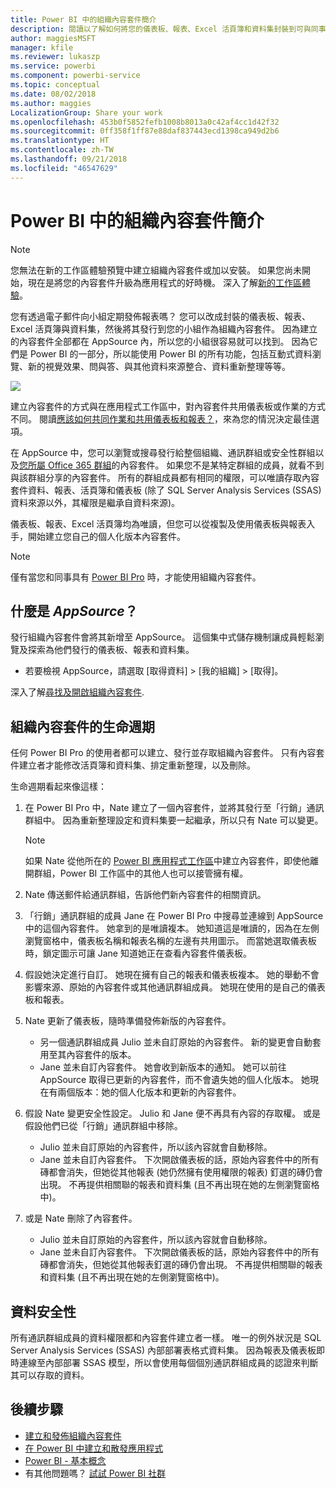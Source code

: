 ```yaml
---
title: Power BI 中的組織內容套件簡介
description: 閱讀以了解如何將您的儀表板、報表、Excel 活頁簿和資料集封裝到可與同事共用的組織內容套件中。
author: maggiesMSFT
manager: kfile
ms.reviewer: lukaszp
ms.service: powerbi
ms.component: powerbi-service
ms.topic: conceptual
ms.date: 08/02/2018
ms.author: maggies
LocalizationGroup: Share your work
ms.openlocfilehash: 453b0f5852fefb1008b8013a0c42af4cc1d42f32
ms.sourcegitcommit: 0ff358f1ff87e88daf837443ecd1398ca949d2b6
ms.translationtype: HT
ms.contentlocale: zh-TW
ms.lasthandoff: 09/21/2018
ms.locfileid: "46547629"
---
```

# <a name="intro-to-organizational-content-packs-in-power-bi"></a>Power BI 中的組織內容套件簡介
> [!NOTE]
> 您無法在新的工作區體驗預覽中建立組織內容套件或加以安裝。 如果您尚未開始，現在是將您的內容套件升級為應用程式的好時機。 深入了解[新的工作區體驗](service-create-the-new-workspaces.md)。
> 

您有透過電子郵件向小組定期發佈報表嗎？ 您可以改成封裝的儀表板、報表、Excel 活頁簿與資料集，然後將其發行到您的小組作為組織內容套件。 因為建立的內容套件全部都在 AppSource 內，所以您的小組很容易就可以找到。 因為它們是 Power BI 的一部分，所以能使用 Power BI 的所有功能，包括互動式資料瀏覽、新的視覺效果、問與答、與其他資料來源整合、資料重新整理等等。

![](media/service-organizational-content-pack-introduction/power-bi-org-content-packs.png)

建立內容套件的方式與在應用程式工作區中，對內容套件共用儀表板或作業的方式不同。 閱讀[應該如何共同作業和共用儀表板和報表？](service-how-to-collaborate-distribute-dashboards-reports.md)，來為您的情況決定最佳選項。 

在 AppSource 中，您可以瀏覽或搜尋發行給整個組織、通訊群組或安全性群組以及[您所屬 Office 365 群組](https://support.office.com/article/Create-a-group-in-Office-365-7124dc4c-1de9-40d4-b096-e8add19209e9)的內容套件。 如果您不是某特定群組的成員，就看不到與該群組分享的內容套件。 所有的群組成員都有相同的權限，可以唯讀存取內容套件資料、報表、活頁簿和儀表板 (除了 SQL Server Analysis Services (SSAS) 資料來源以外，其權限是繼承自資料來源)。

儀表板、報表、Excel 活頁簿均為唯讀，但您可以從複製及使用儀表板與報表入手，開始建立您自己的個人化版本內容套件。

> [!NOTE]
> 僅有當您和同事具有 [Power BI Pro](service-free-vs-pro.md) 時，才能使用組織內容套件。
> 
> 

## <a name="what-is-appsource"></a>什麼是 *AppSource*？
發行組織內容套件會將其新增至 AppSource。  這個集中式儲存機制讓成員輕鬆瀏覽及探索為他們發行的儀表板、報表和資料集。  

* 若要檢視 AppSource，請選取 [取得資料] > [我的組織] > [取得]。

深入了解[尋找及開啟組織內容套件](consumer/end-user-content-pack.md).

## <a name="the-life-cycle-of-an-organizational-content-pack"></a>組織內容套件的生命週期
任何 Power BI Pro 的使用者都可以建立、發行並存取組織內容套件。 只有內容套件建立者才能修改活頁簿和資料集、排定重新整理，以及刪除。

生命週期看起來像這樣：

1. 在 Power BI Pro 中，Nate 建立了一個內容套件，並將其發行至「行銷」通訊群組中。 因為重新整理設定和資料集要一起繼承，所以只有 Nate 可以變更。
   
   > [!NOTE]
   > 如果 Nate 從他所在的 [Power BI 應用程式工作區](consumer/end-user-create-apps.md)中建立內容套件，即使他離開群組，Power BI 工作區中的其他人也可以接管擁有權。
   > 
   > 
2. Nate 傳送郵件給通訊群組，告訴他們新內容套件的相關資訊。
3. 「行銷」通訊群組的成員 Jane 在 Power BI Pro 中搜尋並連線到 AppSource 中的這個內容套件。 她拿到的是唯讀複本。  她知道這是唯讀的，因為在左側瀏覽窗格中，儀表板名稱和報表名稱的左邊有共用圖示。 而當她選取儀表板時，鎖定圖示可讓 Jane 知道她正在查看內容套件儀表板。 
4. 假設她決定進行自訂。 她現在擁有自己的報表和儀表板複本。 她的舉動不會影響來源、原始的內容套件或其他通訊群組成員。 她現在使用的是自己的儀表板和報表。
5. Nate 更新了儀表板，隨時準備發佈新版的內容套件。
   
   * 另一個通訊群組成員 Julio 並未自訂原始的內容套件。 新的變更會自動套用至其內容套件的版本。  
   * Jane 並未自訂內容套件。 她會收到新版本的通知。  她可以前往 AppSource 取得已更新的內容套件，而不會遺失她的個人化版本。 她現在有兩個版本：她的個人化版本和更新的內容套件。
6. 假設 Nate 變更安全性設定。 Julio 和 Jane 便不再具有內容的存取權。 或是假設他們已從「行銷」通訊群組中移除。
   
   * Julio 並未自訂原始的內容套件，所以該內容就會自動移除。 
   * Jane 並未自訂內容套件。 下次開啟儀表板的話，原始內容套件中的所有磚都會消失，但她從其他報表 (她仍然擁有使用權限的報表) 釘選的磚仍會出現。 不再提供相關聯的報表和資料集 (且不再出現在她的左側瀏覽窗格中)。
7. 或是 Nate 刪除了內容套件。
   
   * Julio 並未自訂原始的內容套件，所以該內容就會自動移除。 
   * Jane 並未自訂內容套件。 下次開啟儀表板的話，原始內容套件中的所有磚都會消失，但她從其他報表釘選的磚仍會出現。 不再提供相關聯的報表和資料集 (且不再出現在她的左側瀏覽窗格中)。

## <a name="data-security"></a>資料安全性
所有通訊群組成員的資料權限都和內容套件建立者一樣。 唯一的例外狀況是 SQL Server Analysis Services (SSAS) 內部部署表格式資料集。 因為報表及儀表板即時連線至內部部署 SSAS 模型，所以會使用每個個別通訊群組成員的認證來判斷其可以存取的資料。

## <a name="next-steps"></a>後續步驟
* [建立和發佈組織內容套件](service-organizational-content-pack-create-and-publish.md)
* [在 Power BI 中建立和散發應用程式](consumer/end-user-create-apps.md) 
* [Power BI - 基本概念](consumer/end-user-basic-concepts.md)
* 有其他問題嗎？ [試試 Power BI 社群](http://community.powerbi.com/)

